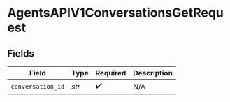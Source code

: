 # AgentsAPIV1ConversationsGetRequest


## Fields

| Field              | Type               | Required           | Description        |
| ------------------ | ------------------ | ------------------ | ------------------ |
| `conversation_id`  | *str*              | :heavy_check_mark: | N/A                |
